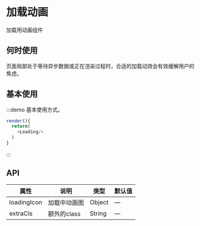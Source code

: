 # 加载动画

加载用动画组件

## 何时使用

页面局部处于等待异步数据或正在渲染过程时，合适的加载动效会有效缓解用户的焦虑。

## 基本使用

:::demo 基本使用方式。

```js
render(){
  return(
    <Loading/>
  )
}
```
:::


## API
| 属性      | 说明    | 类型      |  默认值   |
|---------- |-------- |---------- |-------- |
| loadingIcon  | 加载中动画图    | Object   |  —   |
| extraCls  | 额外的class    | String   | —   |
